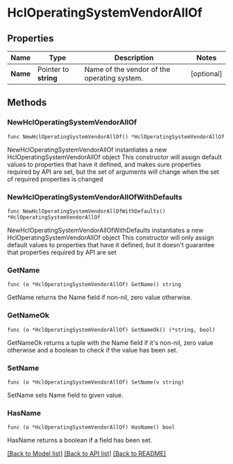# HclOperatingSystemVendorAllOf

## Properties

Name | Type | Description | Notes
------------ | ------------- | ------------- | -------------
**Name** | Pointer to **string** | Name of the vendor of the operating system. | [optional] 

## Methods

### NewHclOperatingSystemVendorAllOf

`func NewHclOperatingSystemVendorAllOf() *HclOperatingSystemVendorAllOf`

NewHclOperatingSystemVendorAllOf instantiates a new HclOperatingSystemVendorAllOf object
This constructor will assign default values to properties that have it defined,
and makes sure properties required by API are set, but the set of arguments
will change when the set of required properties is changed

### NewHclOperatingSystemVendorAllOfWithDefaults

`func NewHclOperatingSystemVendorAllOfWithDefaults() *HclOperatingSystemVendorAllOf`

NewHclOperatingSystemVendorAllOfWithDefaults instantiates a new HclOperatingSystemVendorAllOf object
This constructor will only assign default values to properties that have it defined,
but it doesn't guarantee that properties required by API are set

### GetName

`func (o *HclOperatingSystemVendorAllOf) GetName() string`

GetName returns the Name field if non-nil, zero value otherwise.

### GetNameOk

`func (o *HclOperatingSystemVendorAllOf) GetNameOk() (*string, bool)`

GetNameOk returns a tuple with the Name field if it's non-nil, zero value otherwise
and a boolean to check if the value has been set.

### SetName

`func (o *HclOperatingSystemVendorAllOf) SetName(v string)`

SetName sets Name field to given value.

### HasName

`func (o *HclOperatingSystemVendorAllOf) HasName() bool`

HasName returns a boolean if a field has been set.


[[Back to Model list]](../README.md#documentation-for-models) [[Back to API list]](../README.md#documentation-for-api-endpoints) [[Back to README]](../README.md)


